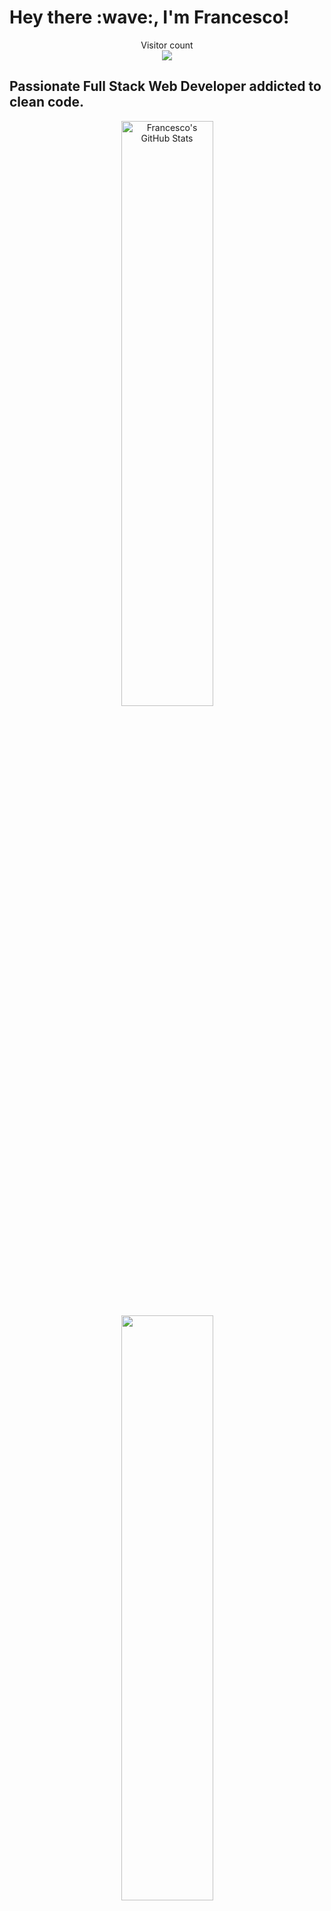 <h1>
  Hey there :wave:, I'm Francesco!
</h1>

<p align="center"> 
  Visitor count<br>
  <img src="https://profile-counter.glitch.me/sagar-viradiya/count.svg" />
</p>

<h2>
  Passionate Full Stack Web Developer addicted to clean code.
</h2>

<p align="center">
  <img style="width:49%; min-width: 300px;" src="https://github-readme-stats.vercel.app/api?username=francesco-allera&show_icons=true&include_all_commits=true&theme=radical&hide_border=true" alt="Francesco's GitHub Stats" />
  <img style="width:49%; min-width: 300px;" src="https://github-readme-stats.vercel.app/api/top-langs/?username=francesco-allera&layout=compact&theme=radical&hide_border=true" />
</p>


<!--
![Francesco's GitHub stats](https://github-readme-stats.vercel.app/api?username=francesco-allera&show_icons=true&theme=radical)

[![Top Langs](https://github-readme-stats.vercel.app/api/top-langs/?username=francesco-allera&layout=compact)](https://github.com/francesco-allera/github-readme-stats)
-->
